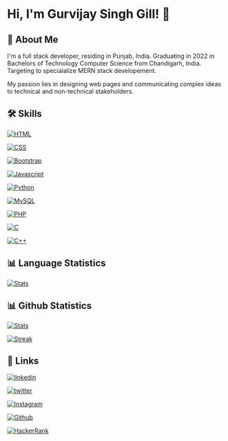 
# Hi, I'm Gurvijay Singh Gill! 👋

  
## 🚀 About Me
I'm a full stack developer, residing in Punjab, India. Graduating in 2022 in
Bachelors of Technology Computer Science from Chandigarh, India. Targeting to 
specialalize MERN stack developement.

My passion lies in designing web pages and communicating complex ideas to technical and
non-technical stakeholders.



## 🛠 Skills

  [![HTML](https://img.shields.io/badge/HTML-239120?style=for-the-badge&logo=html5&logoColor=white)]()


  [![CSS](https://img.shields.io/badge/CSS-239120?&style=for-the-badge&logo=css3&logoColor=white)]()

  [![Bootstrap](https://img.shields.io/badge/Bootstrap-563D7C?style=for-the-badge&logo=bootstrap&logoColor=white)]()
 

  [![Javascript](https://img.shields.io/badge/JavaScript-F7DF1E?style=for-the-badge&logo=javascript&logoColor=black)]()

  [![Python](https://img.shields.io/badge/Python-3776AB?style=for-the-badge&logo=python&logoColor=white)]()

  [![MySQL](https://img.shields.io/badge/MySQL-00000F?style=for-the-badge&logo=mysql&logoColor=white)]()

  [![PHP](https://img.shields.io/badge/PHP-777BB4?style=for-the-badge&logo=php&logoColor=white)]()
  

  [![C](https://img.shields.io/badge/C-00599C?style=for-the-badge&logo=c&logoColor=white)]()

  [![C++](https://img.shields.io/badge/C%2B%2B-00599C?style=for-the-badge&logo=c%2B%2B&logoColor=white)]()



## 📊 Language Statistics

  [![Stats](https://github-readme-stats.vercel.app/api/top-langs/?username=gillgurvijay01&theme=blue-green)]()

  
 ## 📊 Github Statistics
 
  [![Stats](https://github-readme-stats.vercel.app/api?username=gillgurvijay01&theme=blue-green
)]()

[![Streak](https://github-readme-streak-stats.herokuapp.com/?user=gillgurvijay01
)]()


  
## 🔗 Links
[![linkedin](https://img.shields.io/badge/linkedin-0A66C2?style=for-the-badge&logo=linkedin&logoColor=white)](https://www.linkedin.com/in/gillgurvijay01/)

[![twitter](https://img.shields.io/badge/twitter-1DA1F2?style=for-the-badge&logo=twitter&logoColor=white)](https://twitter.com/gillgurvijay01)

[![Instagram](https://img.shields.io/badge/Instagram-E4405F?style=for-the-badge&logo=instagram&logoColor=white)](https://instagram.com/gillgurvijay01)

[![Github](https://img.shields.io/github/followers/gillgurvijay01?style=social)](https://github.com/login?return_to=https%3A%2F%2Fgithub.com%2Fgillgurvijay01)

[![HackerRank](https://img.shields.io/badge/-Hackerrank-2EC866?style=for-the-badge&logo=HackerRank&logoColor=white)](https://www.hackerrank.com/gillgurvijay01)


  
